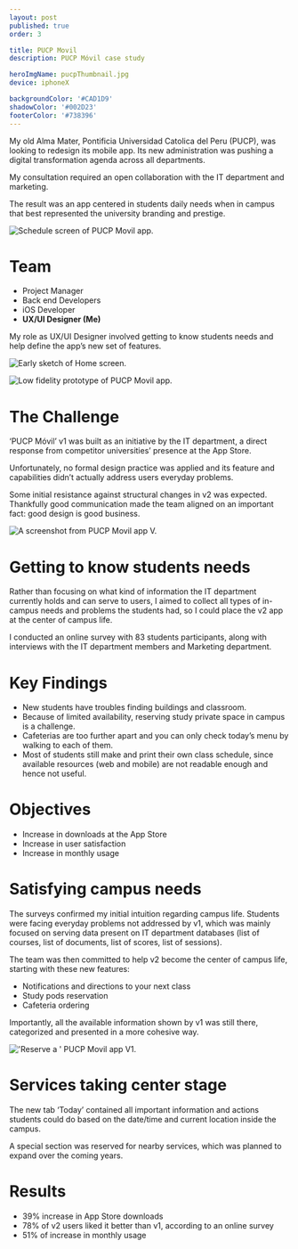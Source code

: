 ```yaml
---
layout: post
published: true
order: 3

title: PUCP Movil
description: PUCP Móvil case study

heroImgName: pucpThumbnail.jpg
device: iphoneX

backgroundColor: '#CAD1D9'
shadowColor: '#002D23'
footerColor: '#738396'
---
```


My old Alma Mater, Pontificia Universidad Catolica del Peru (PUCP), was looking to redesign its mobile app. Its new administration was pushing a digital transformation agenda across all departments.

My consultation required an open collaboration with the IT department and marketing.

The result was an app centered in students  daily needs when in campus that best represented the university branding and prestige.

![Schedule screen of PUCP Movil app.](/static/media/posts/pucp/picture1.jpg)

# Team

- Project Manager
- Back end Developers
- iOS Developer
- **UX/UI Designer (Me)**

My role as UX/UI Designer involved getting to know students needs and help define the app’s new set of features.

![Early sketch of Home screen.](/static/media/posts/pucp/picture2.jpg)

![Low fidelity prototype of PUCP Movil app.](/static/media/posts/pucp/picture3.jpg)

# The Challenge

‘PUCP Móvil’ v1 was built as an initiative by the IT department, a direct response from competitor universities’ presence at the App Store.

Unfortunately, no formal design practice was applied and its feature and capabilities didn’t actually address users everyday problems.

Some initial resistance against structural changes in v2 was expected. Thankfully good communication made the team aligned on an important fact: good design is good business.

![A screenshot from PUCP Movil app V.](/static/media/posts/pucp/picture4.png)

# Getting to know students needs

Rather than focusing on what kind of information the IT department currently holds and can serve to users, I aimed to collect all types of in-campus needs and problems the students had, so I could place the v2 app at the center of campus life.

I conducted an online survey with 83 students participants, along with interviews with the IT department members and Marketing department.

# Key Findings

- New students have troubles finding buildings and classroom.
- Because of limited availability, reserving study private space in campus is a challenge.
- Cafeterias are too further apart and you can only check today’s menu by walking to each of them.
- Most of students still make and print their own class schedule, since available resources (web and mobile) are not readable enough and hence not useful.

# Objectives

- Increase in downloads at the App Store
- Increase in user satisfaction
- Increase in monthly usage

# Satisfying campus needs

The surveys confirmed my initial intuition regarding campus life. Students were facing everyday problems not addressed by v1, which was mainly focused on serving data present on IT department databases (list of courses, list of documents, list of scores, list of sessions).

The team was then committed to help v2 become the center of campus life, starting with these new features:

- Notifications and directions to your next class
- Study pods reservation
- Cafeteria ordering

Importantly, all the available information shown by v1 was still there, categorized and presented in a more cohesive way.

!['Reserve a ' PUCP Movil app V1.](/static/media/posts/pucp/picture5.jpg)

# Services taking center stage

The new tab ‘Today’ contained all important information and actions students could do based on the date/time and current location inside the campus.

A special section was reserved for nearby services, which was planned to expand over the coming years.

# Results

- 39% increase in App Store downloads
- 78% of v2 users liked it better than v1, according to an online survey
- 51% of increase in monthly usage
